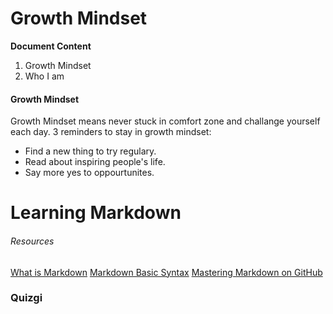 # Growth Mindset

**Document Content**

1. Growth Mindset
2. Who I am

#### Growth Mindset

Growth Mindset means never stuck in comfort zone and challange yourself each day. 3 reminders to stay in growth mindset:

- Find a new thing to try regulary.
- Read about inspiring people's life.
- Say more yes to oppourtunites.

# Learning Markdown

###### Resources

[What is Markdown](https://www.markdownguide.org/getting-started/)
[Markdown Basic Syntax](https://www.markdownguide.org/basic-syntax/)
[Mastering Markdown on GitHub](https://docs.github.com/en/get-started/writing-on-github/getting-started-with-writing-and-formatting-on-github/basic-writing-and-formatting-syntax)

### Quizgi
